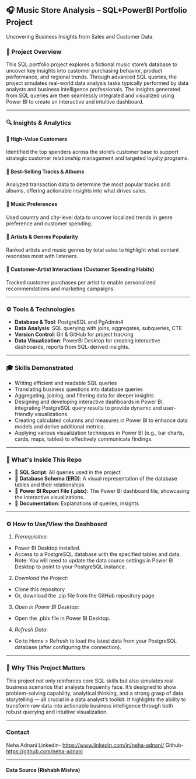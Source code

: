 ## 🎧 Music Store Analysis – SQL+PowerBI Portfolio Project

Uncovering Business Insights from Sales and Customer Data.

### 📘 Project Overview

This SQL portfolio project explores a fictional music store’s database to uncover key insights into customer purchasing behavior, product performance, and regional trends. Through advanced SQL queries, the project simulates real-world data analysis tasks typically performed by data analysts and business intelligence professionals. The insights generated from SQL queries are then seamlessly integrated and visualized using Power BI to create an interactive and intuitive dashboard.

---

### 🔍 Insights & Analytics

#### 🔹 High-Value Customers

Identified the top spenders across the store’s customer base to support strategic customer relationship management and targeted loyalty programs.

#### 🔹 Best-Selling Tracks & Albums

Analyzed transaction data to determine the most popular tracks and albums, offering actionable insights into what drives sales.

#### 🔹 Music Preferences

Used country and city-level data to uncover localized trends in genre preference and customer spending.

#### 🔹 Artists & Genres Popularity

Ranked artists and music genres by total sales to highlight what content resonates most with listeners.

#### 🔹 Customer-Artist Interactions (Customer Spending Habits)

Tracked customer purchases per artist to enable personalized recommendations and marketing campaigns.

---

### ⚙️ Tools & Technologies

* **Database & Tool**: PostgreSQL and PgAdmin4
* **Data Analysis**: SQL querying with joins, aggregates, subqueries, CTE
* **Version Control**: Git & GitHub for project tracking
* **Data Visualization**: PowerBI Desktop for creating interactive dashboards, reports from SQL-derived insights.

---

### 🎓 Skills Demonstrated

* Writing efficient and readable SQL queries
* Translating business questions into database queries
* Aggregating, joining, and filtering data for deeper insights
* Designing and developing interactive dashboards in Power BI, integrating PostgreSQL query results to provide dynamic and user-friendly visualizations.
* Creating calculated columns and measures in Power BI to enhance data models and derive additional metrics.
* Applying various visualization techniques in Power BI (e.g., bar charts, cards, maps, tables) to effectively communicate findings.

---

### 📁 What's Inside This Repo

* 📄 **SQL Script**: All queries used in the project
* 📄 **Database Schema (ERD)**: A visual representation of the database tables and their relationships
* 📄 **Power BI Report File (.pbix)**: The Power BI dashboard file, showcasing the interactive visualizations.
* 📝 **Documentation**: Explanations of queries, insights

---

### ⚙️ How to Use/View the Dashboard

1. *Prerequisites*:
  * Power BI Desktop installed.
  * Access to a PostgreSQL database with the specified tables and data.
      Note: You will need to update the data source settings in Power BI Desktop to point to your PostgreSQL instance.
2. *Download the Project*:
  * Clone this repository
  * Or, download the .zip file from the GitHub repository page.
3. *Open in Power BI Desktop*:
  * Open the .pbix file in Power BI Desktop.
4. *Refresh Data*:
  * Go to Home > Refresh to load the latest data from your PostgreSQL database (after configuring the connection).

---

### 🚀 Why This Project Matters

This project not only reinforces core SQL skills but also simulates real business scenarios that analysts frequently face. It’s designed to show problem-solving capability, analytical thinking, and a strong grasp of data storytelling — all crucial in a data analyst’s toolkit. It highlights the ability to transform raw data into actionable business intelligence through both robust querying and intuitive visualization.

---

### Contact
Neha Adnani
Linkedin- https://www.linkedin.com/in/neha-adnani/
Github- https://github.com/neha-adnani

---

#### Data Source (Rishabh Mishra)
